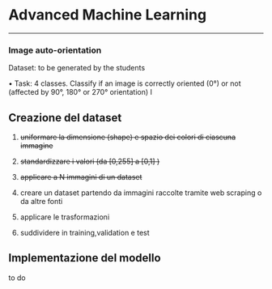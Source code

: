# Advanced Machine Learning
-------------------------------------------------------------------------------------------------------------------------------------------------------
### Image auto-orientation

Dataset: to be generated by the students

• Task: 4 classes. Classify if an image is correctly oriented (0°) or not
(affected by 90°, 180° or 270° orientation)
I




## Creazione del dataset

1. <del>uniformare la dimensione (shape) e spazio dei colori di ciascuna immagine</del>
2. <del>standardizzare i valori (da [0,255] a [0,1] )</del>
3. <del>applicare a N immagini di un dataset</del>

4. creare un dataset partendo da immagini raccolte tramite web scraping o da altre fonti
5. applicare le trasformazioni
6. suddividere in training,validation e test


## Implementazione del modello

to do
